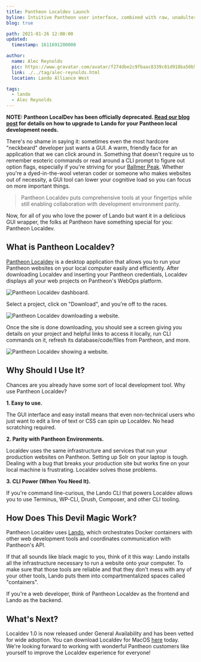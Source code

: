 ```yaml
---
title: Pantheon Localdev Launch
byline: Intuitive Pantheon user interface, combined with raw, unadulterated power of Lando underneath the hood.
blog: true

path: 2021-01-26 12:00:00
updated:
  timestamp: 1611691200000

author:
  name: Alec Reynolds
  pic: https://www.gravatar.com/avatar/f274dbe2c9fbaac8339c01d918ba50b5
  link: ./../tag/alec-reynolds.html
  location: Lando Alliance West

tags:
  - lando
  - Alec Reynolds
---
```


**NOTE: Pantheon LocalDev has been officially deprecated. [Read our blog post](./2024-09-10-pantheon-localdev-deprecation.md) for details on how to upgrade to Lando for your Pantheon local development needs.**

There's no shame in saying it: sometimes even the most hardcore "neckbeard" developer just wants a GUI. A warm, friendly face for an application that we can click around in. Something that doesn't require us to remember esoteric commands or read around a CLI prompt to figure out option flags, especially if you're striving for your [Ballmer Peak](https://xkcd.com/323/). Whether you're a dyed-in-the-wool veteran coder or someone who makes websites out of necessity, a GUI tool can lower your cognitive load so you can focus on more important things.

> Pantheon Localdev puts comprehensive tools at your fingertips while still enabling collaboration with development environment parity.

Now, for all of you who love the power of Lando but want it in a delicious GUI wrapper, the folks at Pantheon have something special for you: Pantheon Localdev.

## What is Pantheon Localdev?

[Pantheon Localdev](https://pantheon.io/localdev) is a desktop application that allows you to run your Pantheon websites on your local computer easily and efficiently. After downloading Localdev and inserting your Pantheon credentials, Localdev displays all your web projects on Pantheon's WebOps platform.

![Pantheon Localdev dashboard.](/images/localdev-dashboard.jpg)

Select a project, click on "Download", and you're off to the races.

![Pantheon Localdev downloading a website.](/images/localdev-pulling.jpg)

Once the site is done downloading, you should see a screen giving you details on your project and helpful links to access it locally, run CLI commands on it, refresh its database/code/files from Pantheon, and more.

![Pantheon Localdev showing a website.](/images/localdev-site.jpg)


## Why Should I Use It?

Chances are you already have some sort of local development tool. Why use Pantheon Localdev?

**1. Easy to use.**

The GUI interface and easy install means that even non-technical users who just want to edit a line of text or CSS can spin up Localdev. No head scratching required.

**2. Parity with Pantheon Environments.**

Localdev uses the same infrastructure and services that run your production websites on Pantheon. Setting up Solr on your laptop is tough. Dealing with a bug that breaks your production site but works fine on your local machine is frustrating. Localdev solves those problems.

**3. CLI Power (When You Need It).**

If you're command line-curious, the Lando CLI that powers Localdev allows you to use Terminus, WP-CLI, Drush, Composer, and other CLI tooling.

## How Does This Devil Magic Work?

Pantheon Localdev uses [Lando](https://lando.dev), which orchestrates Docker containers with other web development tools and coordinates communication with Pantheon's API.

If that all sounds like black magic to you, think of it this way: Lando installs all the infrastructure necessary to run a website onto your computer. To make sure that those tools are reliable and that they don't mess with any of your other tools, Lando puts them into compartmentalized spaces called "containers".

If you're a web developer, think of Pantheon Localdev as the frontend and Lando as the backend.

## What's Next?

Localdev 1.0 is now released under General Availability and has been vetted for wide adoption. You can download Localdev for MacOS [here](https://pantheon.io/localdev) today. We're looking forward to working with wonderful Pantheon customers like yourself to improve the Localdev experience for everyone!
